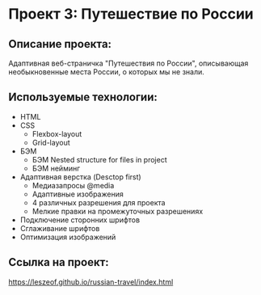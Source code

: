 # Проект 3: Путешествие по России

## **Описание проекта:**
Адаптивная веб-страничка "Путешествия по России", описывающая необыкновенные места России, о которых мы не знали.

## **Используемые технологии:**
* HTML
* CSS
  * Flexbox-layout
  * Grid-layout
* БЭМ
  * БЭМ Nested structure for files in project
  * БЭМ нейминг
* Адаптивная верстка (Desctop first)
  * Медиазапросы @media
  * Адаптивные изображения
  * 4 различных разрешения для проекта
  * Мелкие правки на промежуточных разрешениях
* Подключение сторонних шрифтов
* Сглаживание шрифтов
* Оптимизация изображений

## **Ссылка на проект:**
https://leszeof.github.io/russian-travel/index.html
